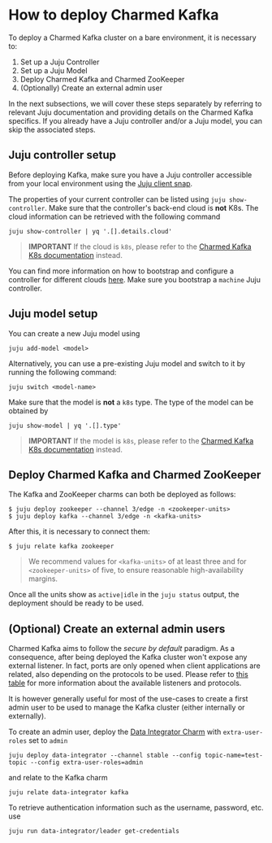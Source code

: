 # How to deploy Charmed Kafka

To deploy a Charmed Kafka cluster on a bare environment, it is necessary to:

1. Set up a Juju Controller
2. Set up a Juju Model
3. Deploy Charmed Kafka and Charmed ZooKeeper
4. (Optionally) Create an external admin user

In the next subsections, we will cover these steps separately by referring to 
relevant Juju documentation and providing details on the Charmed Kafka specifics.
If you already have a Juju controller and/or a Juju model, you can skip the associated steps.

## Juju controller setup

Before deploying Kafka, make sure you have a Juju controller accessible from 
your local environment using the [Juju client snap](https://snapcraft.io/juju). 

The properties of your current controller can be listed using `juju show-controller`. 
Make sure that the controller's back-end cloud is **not** K8s. 
The cloud information can be retrieved with the following command

```commandline
juju show-controller | yq '.[].details.cloud'
```

> **IMPORTANT** If the cloud is `k8s`, please refer to the [Charmed Kafka K8s documentation](/t/charmed-kafka-k8s-documentation/10296) instead.

You can find more information on how to bootstrap and configure a controller for different 
clouds [here](https://juju.is/docs/juju/manage-controllers#heading--bootstrap-a-controller). 
Make sure you bootstrap a `machine` Juju controller. 

## Juju model setup

You can create a new Juju model using 

```
juju add-model <model>
```

Alternatively, you can use a pre-existing Juju model and switch to it by running the following command:

```
juju switch <model-name>
```

Make sure that the model is **not** a `k8s` type. The type of the model 
can be obtained by 

```
juju show-model | yq '.[].type'
```

> **IMPORTANT** If the model is `k8s`, please refer to the [Charmed Kafka K8s documentation](https://discourse.charmhub.io/t/charmed-kafka-k8s-documentation/10296) instead.

## Deploy Charmed Kafka and Charmed ZooKeeper

The Kafka and ZooKeeper charms can both be deployed as follows:

```shell
$ juju deploy zookeeper --channel 3/edge -n <zookeeper-units>
$ juju deploy kafka --channel 3/edge -n <kafka-units>
```

After this, it is necessary to connect them:

```shell
$ juju relate kafka zookeeper
```

> We recommend values for `<kafka-units>` of at least three and for `<zookeeper-units>` of five, to 
ensure reasonable high-availability margins.

Once all the units show as `active|idle` in the `juju status` output, the deployment 
should be ready to be used. 

## (Optional) Create an external admin users

Charmed Kafka aims to follow the _secure by default_ paradigm. As a consequence, after being deployed the Kafka cluster 
won't expose any external listener. 
In fact, ports are only opened when client applications are related, also 
depending on the protocols to be used. Please refer to [this table](/t/charmed-kafka-documentation-reference-listeners/13264) for 
more information about the available listeners and protocols. 

It is however generally useful for most of the use-cases to create a first admin user
to be used to manage the Kafka cluster (either internally or externally). 

To create an admin user, deploy the [Data Integrator Charm](https://charmhub.io/data-integrator) with 
`extra-user-roles` set to `admin`

```shell
juju deploy data-integrator --channel stable --config topic-name=test-topic --config extra-user-roles=admin
```

and relate to the Kafka charm

```shell
juju relate data-integrator kafka
```

To retrieve authentication information such as the username, password, etc. use

```shell
juju run data-integrator/leader get-credentials
```